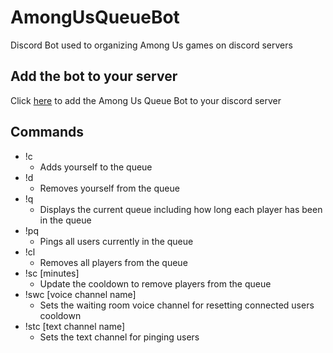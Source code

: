 # AmongUsQueueBot
Discord Bot used to organizing Among Us games on discord servers

## Add the bot to your server
Click [here](https://discord.com/api/oauth2/authorize?client_id=785264117388279848&permissions=257088&scope=bot) to add the Among Us Queue Bot to your discord server

## Commands
- !c
    - Adds yourself to the queue
- !d
    - Removes yourself from the queue
- !q
    - Displays the current queue including how long each player has been in the queue
- !pq
    - Pings all users currently in the queue
- !cl
    - Removes all players from the queue
- !sc [minutes]
    - Update the cooldown to remove players from the queue
- !swc [voice channel name]
    - Sets the waiting room voice channel for resetting connected users cooldown
- !stc [text channel name]
    - Sets the text channel for pinging users


